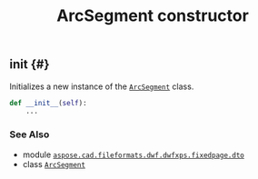 ﻿---
title: ArcSegment constructor
second_title: Aspose.CAD for Python via .NET API References
description: 
type: docs
weight: 10
url: /python-net/aspose.cad.fileformats.dwf.dwfxps.fixedpage.dto/arcsegment/__init__/
is_root: false
---

## __init__ {#}

Initializes a new instance of the [`ArcSegment`](/cad/python-net/aspose.cad.fileformats.dwf.dwfxps.fixedpage.dto/arcsegment) class.



```python
def __init__(self):
    ...
```





### See Also
* module [`aspose.cad.fileformats.dwf.dwfxps.fixedpage.dto`](../../)
* class [`ArcSegment`](/cad/python-net/aspose.cad.fileformats.dwf.dwfxps.fixedpage.dto/arcsegment)
